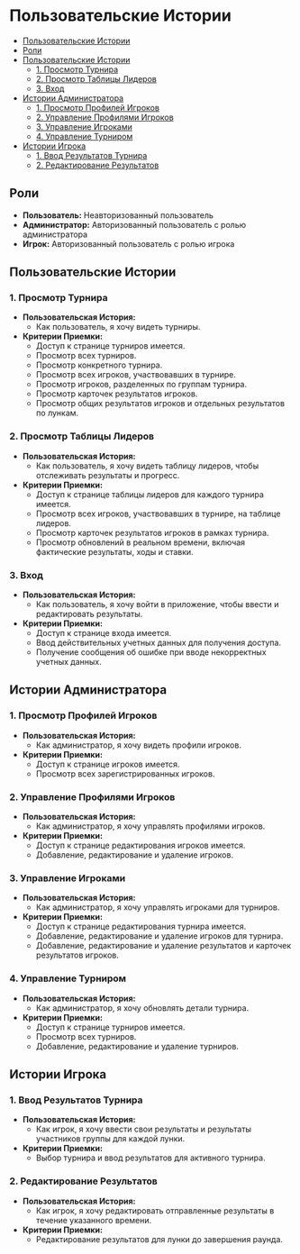 # Пользовательские Истории

- [Пользовательские Истории](#пользовательские-истории)
- [Роли](#роли)
- [Пользовательские Истории](#пользовательские-истории-1)
    - [1. Просмотр Турнира](#1-просмотр-турнира)
    - [2. Просмотр Таблицы Лидеров](#2-просмотр-таблицы-лидеров)
    - [3. Вход](#3-вход)
- [Истории Администратора](#истории-администратора)
    - [1. Просмотр Профилей Игроков](#1-просмотр-профилей-игроков)
    - [2. Управление Профилями Игроков](#2-управление-профилями-игроков)
    - [3. Управление Игроками](#3-управление-игроками)
    - [4. Управление Турниром](#4-управление-турниром)
- [Истории Игрока](#истории-игрока)
    - [1. Ввод Результатов Турнира](#1-ввод-результатов-турнира)
    - [2. Редактирование Результатов](#2-редактирование-результатов)

## Роли
- **Пользователь:** Неавторизованный пользователь
- **Администратор:** Авторизованный пользователь с ролью администратора
- **Игрок:** Авторизованный пользователь с ролью игрока

## Пользовательские Истории

### 1. Просмотр Турнира
- **Пользовательская История:**
    - Как пользователь, я хочу видеть турниры.
- **Критерии Приемки:**
    - Доступ к странице турниров имеется.
    - Просмотр всех турниров.
    - Просмотр конкретного турнира.
    - Просмотр всех игроков, участвовавших в турнире.
    - Просмотр игроков, разделенных по группам турнира.
    - Просмотр карточек результатов игроков.
    - Просмотр общих результатов игроков и отдельных результатов по лункам.

### 2. Просмотр Таблицы Лидеров
- **Пользовательская История:**
    - Как пользователь, я хочу видеть таблицу лидеров, чтобы отслеживать результаты и прогресс.
- **Критерии Приемки:**
    - Доступ к странице таблицы лидеров для каждого турнира имеется.
    - Просмотр всех игроков, участвовавших в турнире, на таблице лидеров.
    - Просмотр карточек результатов игроков в рамках турнира.
    - Просмотр обновлений в реальном времени, включая фактические результаты, ходы и ставки.

### 3. Вход
- **Пользовательская История:**
    - Как пользователь, я хочу войти в приложение, чтобы ввести и редактировать результаты.
- **Критерии Приемки:**
    - Доступ к странице входа имеется.
    - Ввод действительных учетных данных для получения доступа.
    - Получение сообщения об ошибке при вводе некорректных учетных данных.

## Истории Администратора

### 1. Просмотр Профилей Игроков
- **Пользовательская История:**
    - Как администратор, я хочу видеть профили игроков.
- **Критерии Приемки:**
    - Доступ к странице игроков имеется.
    - Просмотр всех зарегистрированных игроков.

### 2. Управление Профилями Игроков
- **Пользовательская История:**
    - Как администратор, я хочу управлять профилями игроков.
- **Критерии Приемки:**
    - Доступ к странице редактирования игроков имеется.
    - Добавление, редактирование и удаление игроков.

### 3. Управление Игроками
- **Пользовательская История:**
    - Как администратор, я хочу управлять игроками для турниров.
- **Критерии Приемки:**
    - Доступ к странице редактирования турнира имеется.
    - Добавление, редактирование и удаление игроков для турнира.
    - Добавление, редактирование и удаление результатов и карточек результатов игроков.

### 4. Управление Турниром
- **Пользовательская История:**
    - Как администратор, я хочу обновлять детали турнира.
- **Критерии Приемки:**
    - Доступ к странице турниров имеется.
    - Просмотр всех турниров.
    - Добавление, редактирование и удаление турниров.

## Истории Игрока

### 1. Ввод Результатов Турнира
- **Пользовательская История:**
    - Как игрок, я хочу ввести свои результаты и результаты участников группы для каждой лунки.
- **Критерии Приемки:**
    - Выбор турнира и ввод результатов для активного турнира.

### 2. Редактирование Результатов
- **Пользовательская История:**
    - Как игрок, я хочу редактировать отправленные результаты в течение указанного времени.
- **Критерии Приемки:**
    - Редактирование результатов для лунки до завершения раунда.